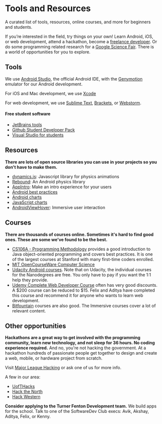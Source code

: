 # Tools and Resources
A curated list of tools, resources, online courses, and more for beginners and students.

If you’re interested in the field, try things on your own! Learn Android, iOS, or web development, attend a hackathon, become a [freelance developer](https://www.upwork.com/). Or do some programming related research for a [Google Science Fair](https://www.googlesciencefair.com/en/). There is a world of opportunities for you to explore.

## Tools 
We use [Android Studio](http://developer.android.com/sdk/index.html), the official Android IDE, with the [Genymotion](https://www.genymotion.com/#!/) emulator for our Android development.

For iOS and Mac development, we use [Xcode](https://developer.apple.com/xcode/)

For web development, we use [Sublime Text](http://www.sublimetext.com/), [Brackets](http://brackets.io/), or [Webstorm](https://www.jetbrains.com/webstorm/). 

#### Free student software
- [JetBrains tools](https://www.jetbrains.com/student/)
- [Github Student Developer Pack](https://education.github.com/pack)
- [Visual Studio for students](https://www.dreamspark.com/student/)

## Resources
**There are lots of open source libraries you can use in your projects so you don't have to make them.**
- [dynamics.js](https://github.com/michaelvillar/dynamics.js): Javascript library for physics animations
- [Rebound](https://github.com/facebook/rebound): An Android physics library
- [AppIntro](https://github.com/PaoloRotolo/AppIntro): Make an intro experience for your users
- [Android best practices](https://github.com/futurice/android-best-practices)
- [Android charts](https://github.com/PhilJay/MPAndroidChart)
- [JavaScript charts](https://github.com/plotly/plotly.js)
- [AndroidViewHover](https://github.com/daimajia/AndroidViewHover): Immersive user interaction

## Courses
**There are thousands of courses online. Sometimes it's hard to find good ones. These are some we've found to be the best.**
- [CS106A - Programming Methodology](https://see.stanford.edu/Course/CS106A) provides a good introduction to Java object-oriented programming and covers best practices. It is one of the largest courses at Stanford with many first-time coders enrolled.
- [MIT OpenCourseWare Computer Science](http://ocw.mit.edu/courses/find-by-topic/#cat=engineering&subcat=computerscience)
- [Udacity Android courses](https://www.udacity.com/courses/android). Note that on Udacity, the individual courses for the Nanodegrees are free. You only have to pay if you want the 1:1 help they provide.
- [Udemy Complete Web Developer Course](https://www.udemy.com/complete-web-developer-course/learn/) often has very good discounts. A $200 course can be reduced to $15. Felix and Aditya have completed this course and recommend it for anyone who wants to learn web development.
- [Bitfountain](http://fedora.bitfountain.io/courses) courses are also good. The Immersive courses cover a lot of relevant content.

## Other opportunities
**Hackathons are a great way to get involved with the programming community, learn new technology, and not sleep for 36 hours. No coding experience required.** 
And no, you're not hacking the government. At a hackathon hundreds of passionate people get together to design and create a web, mobile, or hardware project from scratch.

Visit [Major League Hacking](https://mlh.io/) or ask one of us for more info.

A few in our area:
  - [UofTHacks](https://uofthacks.com/)
  - [Hack the North](http://hackthenorth.com/)
  - [Hack Western](https://hackwestern.com/)

**Consider applying to the Turner Fenton Development team.** We build apps for the school. Talk to one of the SoftwareDev Club execs: Avik, Akshay, Aditya, Felix, or Kenny.
